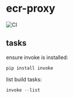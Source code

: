 # ecr-proxy

![CI](https://github.com/CaseyBurns/ecr-proxy/workflows/CI/badge.svg)

## tasks

ensure invoke is installed:

```powershell
pip install invoke
```

list build tasks:

```powershell
invoke --list
```
